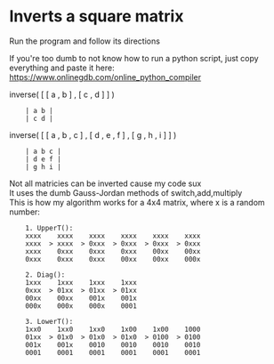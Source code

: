 # Inverts a square matrix

Run the program and follow its directions<br/>

If you're too dumb to not know how to run a python script, just copy everything and paste it here: https://www.onlinegdb.com/online_python_compiler

inverse( [ [ a , b ] , [ c , d ] ] )

        | a b |
        | c d |

inverse( [ [ a , b , c ] , [ d , e , f ] , [ g , h , i ] ] )

        | a b c |
        | d e f |
        | g h i |


Not all matricies can be inverted cause my code sux<br/>
It uses the dumb Gauss-Jordan methods of switch,add,multiply<br/>
This is how my algorithm works for a 4x4 matrix, where x is a random number:

        
        1. UpperT():
        xxxx    xxxx    xxxx    xxxx    xxxx    xxxx
        xxxx  > xxxx  > 0xxx  > 0xxx  > 0xxx  > 0xxx
        xxxx    0xxx    0xxx    0xxx    00xx    00xx
        0xxx    0xxx    0xxx    00xx    00xx    000x
        
        2. Diag():
        1xxx    1xxx    1xxx    1xxx
        0xxx  > 01xx  > 01xx  > 01xx
        00xx    00xx    001x    001x
        000x    000x    000x    0001
        
        3. LowerT():
        1xx0    1xx0    1xx0    1x00    1x00    1000
        01xx  > 01x0  > 01x0  > 01x0  > 0100  > 0100
        001x    001x    0010    0010    0010    0010
        0001    0001    0001    0001    0001    0001
